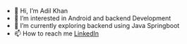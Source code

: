 - 👋 Hi, I’m Adil Khan
- 👀 I’m interested in Android and backend Development
- 🌱 I’m currently exploring backend using Java Springboot
- 📫 How to reach me [LinkedIn](https://www.linkedin.com/in/iadilkhan/)

<!---
adilkdev/adilkdev is a ✨ special ✨ repository because its `README.md` (this file) appears on your GitHub profile.
You can click the Preview link to take a look at your changes.
--->
